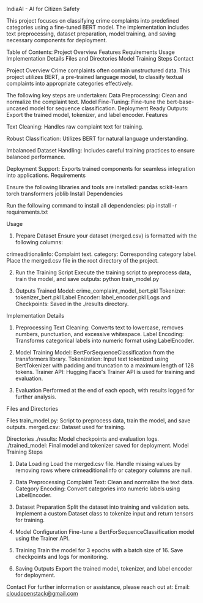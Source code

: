 IndiaAI - AI for Citizen Safety

This project focuses on classifying crime complaints into predefined categories using a fine-tuned BERT model. The implementation includes text preprocessing, dataset preparation, model training, and saving necessary components for deployment.


Table of Contents: 
Project Overview
Features
Requirements
Usage
Implementation Details
Files and Directories
Model Training Steps
Contact


Project Overview
Crime complaints often contain unstructured data. This project utilizes BERT, a pre-trained language model, to classify textual complaints into appropriate categories effectively.

The following key steps are undertaken:
Data Preprocessing: Clean and normalize the complaint text.
Model Fine-Tuning: Fine-tune the bert-base-uncased model for sequence classification.
Deployment Ready Outputs: Export the trained model, tokenizer, and label encoder.
Features

Text Cleaning: Handles raw complaint text for training.

Robust Classification: Utilizes BERT for natural language understanding.

Imbalanced Dataset Handling: Includes careful training practices to ensure balanced performance.

Deployment Support: Exports trained components for seamless integration into applications.
Requirements

Ensure the following libraries and tools are installed:
pandas
scikit-learn
torch
transformers
joblib
Install Dependencies


Run the following command to install all dependencies:
pip install -r requirements.txt

Usage
1. Prepare Dataset
Ensure your dataset (merged.csv) is formatted with the following columns:

crimeaditionalinfo: Complaint text.
category: Corresponding category label.
Place the merged.csv file in the root directory of the project.

2. Run the Training Script
Execute the training script to preprocess data, train the model, and save outputs:
python train_model.py

4. Outputs
Trained Model: crime_complaint_model_bert.pkl
Tokenizer: tokenizer_bert.pkl
Label Encoder: label_encoder.pkl
Logs and Checkpoints: Saved in the ./results directory.

Implementation Details
1. Preprocessing
Text Cleaning: Converts text to lowercase, removes numbers, punctuation, and excessive whitespace.
Label Encoding: Transforms categorical labels into numeric format using LabelEncoder.

3. Model Training
Model: BertForSequenceClassification from the transformers library.
Tokenization: Input text tokenized using BertTokenizer with padding and truncation to a maximum length of 128 tokens.
Trainer API: Hugging Face's Trainer API is used for training and evaluation.

5. Evaluation
Performed at the end of each epoch, with results logged for further analysis.

Files and Directories

Files
train_model.py: Script to preprocess data, train the model, and save outputs.
merged.csv: Dataset used for training.

Directories
./results: Model checkpoints and evaluation logs.
./trained_model: Final model and tokenizer saved for deployment.
Model Training Steps

1. Data Loading
Load the merged.csv file.
Handle missing values by removing rows where crimeaditionalinfo or category columns are null.

3. Data Preprocessing
Complaint Text: Clean and normalize the text data.
Category Encoding: Convert categories into numeric labels using LabelEncoder.

4. Dataset Preparation
Split the dataset into training and validation sets.
Implement a custom Dataset class to tokenize input and return tensors for training.

5. Model Configuration
Fine-tune a BertForSequenceClassification model using the Trainer API.

6. Training
Train the model for 3 epochs with a batch size of 16.
Save checkpoints and logs for monitoring.

7. Saving Outputs
Export the trained model, tokenizer, and label encoder for deployment.


Contact
For further information or assistance, please reach out at:
Email: cloudopenstack@gmail.com
